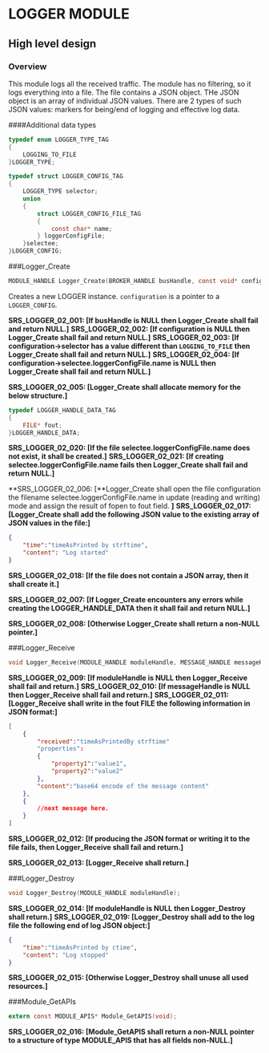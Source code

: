 LOGGER MODULE
===========

High level design
-----------------

### Overview

This module logs all the received traffic. The module has no filtering, so it logs everything into a file. The file contains a JSON object. THe JSON object 
is an array of individual JSON values. There are 2 types of such JSON values: markers for being/end of logging and effective log data.

####Additional data types
```c
typedef enum LOGGER_TYPE_TAG
{
    LOGGING_TO_FILE
}LOGGER_TYPE;

typedef struct LOGGER_CONFIG_TAG
{
    LOGGER_TYPE selector;
    union 
    {
        struct LOGGER_CONFIG_FILE_TAG
        {
            const char* name;
        } loggerConfigFile;
    }selectee;
}LOGGER_CONFIG;
```

###Logger_Create
```c
MODULE_HANDLE Logger_Create(BROKER_HANDLE busHandle, const void* configuration);
```
Creates a new LOGGER instance. `configuration` is a pointer to a `LOGGER_CONFIG`.

**SRS_LOGGER_02_001: [**If busHandle is NULL then Logger_Create shall fail and return NULL.**]**
**SRS_LOGGER_02_002: [**If configuration is NULL then Logger_Create shall fail and return NULL.**]**
**SRS_LOGGER_02_003: [**If configuration->selector has a value different than `LOGGING_TO_FILE` then Logger_Create shall fail and return NULL.**]**
**SRS_LOGGER_02_004: [**If configuration->selectee.loggerConfigFile.name is NULL then Logger_Create shall fail and return NULL.**]**

**SRS_LOGGER_02_005: [**Logger_Create shall allocate memory for the below structure.**]**

```c
typedef LOGGER_HANDLE_DATA_TAG
{
    FILE* fout;
}LOGGER_HANDLE_DATA;
```
**SRS_LOGGER_02_020: [**If the file selectee.loggerConfigFile.name does not exist, it shall be created.**]**
**SRS_LOGGER_02_021: [**If creating selectee.loggerConfigFile.name fails then Logger_Create shall fail and return NULL.**]**

**SRS_LOGGER_02_006: [**Logger_Create shall open the file configuration the filename selectee.loggerConfigFile.name in update (reading and writing) mode and assign the result of fopen
to fout field.
**]**
**SRS_LOGGER_02_017: [**Logger_Create shall add the following JSON value to the existing array of JSON values in the file:**]**
```json
{
    "time":"timeAsPrinted by strftime",
    "content": "Log started"
}
```
**SRS_LOGGER_02_018: [**If the file does not contain a JSON array, then it shall create it.**]**

**SRS_LOGGER_02_007: [**If Logger_Create encounters any errors while creating the LOGGER_HANDLE_DATA then it shall fail and return NULL.**]**

**SRS_LOGGER_02_008: [**Otherwise Logger_Create shall return a non-NULL pointer.**]**

###Logger_Receive
```c
void Logger_Receive(MODULE_HANDLE moduleHandle, MESSAGE_HANDLE messageHandle);
```

**SRS_LOGGER_02_009: [**If moduleHandle is NULL then Logger_Receive shall fail and return.**]**
**SRS_LOGGER_02_010: [**If messageHandle is NULL then Logger_Receive shall fail and return.**]**
**SRS_LOGGER_02_011: [**Logger_Receive shall write in the fout FILE the following information in JSON format:**]**
```json
[
    {
        "received":"timeAsPrintedBy strftime"
        "properties":
        {
            "property1":"value1",
            "property2":"value2"
        },
        "content":"base64 encode of the message content"
    },
    {
        //next message here.
    }
]    
```

**SRS_LOGGER_02_012: [**If producing the JSON format or writing it to the file fails, then Logger_Receive shall fail and return.**]**

**SRS_LOGGER_02_013: [**Logger_Receive shall return.**]**


###Logger_Destroy
```c
void Logger_Destroy(MODULE_HANDLE moduleHandle);
```
**SRS_LOGGER_02_014: [**If moduleHandle is NULL then Logger_Destroy shall return.**]**
**SRS_LOGGER_02_019: [**Logger_Destroy shall add to the log file the following end of log JSON object:**]**
```json
{
    "time":"timeAsPrinted by ctime",
    "content": "Log stopped"
}
```
**SRS_LOGGER_02_015: [**Otherwise Logger_Destroy shall unuse all used resources.**]**


###Module_GetAPIs
```c
extern const MODULE_APIS* Module_GetAPIS(void);
```
**SRS_LOGGER_02_016: [**Module_GetAPIS shall return a non-NULL pointer to a structure of type MODULE_APIS that has all fields non-NULL.**]**